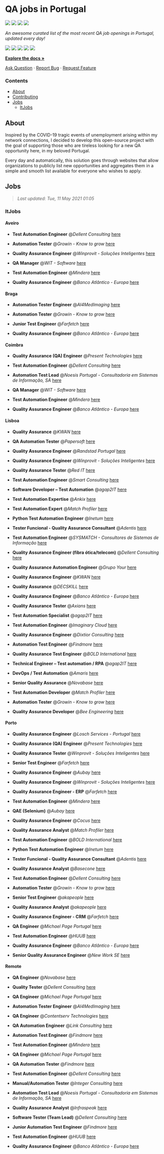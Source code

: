 QA jobs in Portugal
========================

![](https://img.shields.io/static/v1?label=%F0%9F%8C%9F&message=If%20Useful&color=BC4E99)
[![](https://img.shields.io/github/stars/sergiomartins8/qa-jobs-in-portugal)](https://github.com/sergiomartins8/qa-jobs-in-portugal/stargazers)
[![](https://img.shields.io/github/forks/sergiomartins8/qa-jobs-in-portugal)](https://github.com/sergiomartins8/qa-jobs-in-portugal/network/members)
[![](https://img.shields.io/badge/-sergiomartins8-blue?logo=Linkedin&logoColor=white)](https://www.linkedin.com/in/sergiomartins8/)

_An awesome curated list of the most recent QA job openings in Portugal, updated every day!_

[![](https://img.shields.io/github/v/release/sergiomartins8/qa-jobs-in-portugal)](https://github.com/sergiomartins8/qa-jobs-in-portugal/releases)
[![](https://github.com/sergiomartins8/qa-jobs-in-portugal/workflows/release/badge.svg)](https://github.com/sergiomartins8/qa-jobs-in-portugal/actions?query=workflow%3Arelease)
[![](https://img.shields.io/github/issues/sergiomartins8/qa-jobs-in-portugal)](https://github.com/sergiomartins8/qa-jobs-in-portugal/issues)
[![](https://img.shields.io/github/contributors/sergiomartins8/qa-jobs-in-portugal)](https://github.com/sergiomartins8/qa-jobs-in-portugal/graphs/contributors)
[![](https://img.shields.io/github/license/sergiomartins8/qa-jobs-in-portugal)](https://github.com/sergiomartins8/qa-jobs-in-portugal/blob/master/LICENSE)

**[Explore the docs »](https://github.com/sergiomartins8/qa-jobs-in-portugal/blob/master/docs/DOCUMENTATION.md)**

[Ask Question](https://github.com/sergiomartins8/qa-jobs-in-portugal/issues) 
·
[Report Bug](https://github.com/sergiomartins8/qa-jobs-in-portugal/issues)
·
[Request Feature](https://github.com/sergiomartins8/qa-jobs-in-portugal/issues)

### Contents
* [About](#about)
* [Contributing](https://github.com/sergiomartins8/qa-jobs-in-portugal/blob/master/docs/CONTRIBUTING.md)
* [Jobs](#jobs)
  * [ItJobs](#itjobs)

## About
Inspired by the COVID-19 tragic events of unemployment arising within my network connections, I decided to develop this open-source project with the goal of supporting those who are tireless looking for a new QA opportunity here, in my beloved Portugal.

Every day and automatically, this solution goes through websites that allow organizations to publicly list new opportunities and aggregates them in a simple and smooth list available for everyone who wishes to apply.

Jobs
---------

> _Last updated: Tue, 11 May 2021 01:05_

### ItJobs

#### Aveiro

- **Test Automation Engineer** @_Dellent Consulting_ [here](https://www.itjobs.pt/oferta/382366/test-automation-engineer)


- **Automation Tester** @_Growin - Know to grow_ [here](https://www.itjobs.pt/oferta/384725/automation-tester)


- **Quality Assurance Engineer** @_Winprovit - Soluções Inteligentes_ [here](https://www.itjobs.pt/oferta/384204/quality-assurance-engineer)


- **QA Manager** @_WIT - Software_ [here](https://www.itjobs.pt/oferta/383376/qa-manager)


- **Test Automation Engineer** @_Mindera_ [here](https://www.itjobs.pt/oferta/380812/test-automation-engineer)


- **Quality Assurance Engineer** @_Banco Atlântico - Europa_ [here](https://www.itjobs.pt/oferta/384493/quality-assurance-engineer)

#### Braga

- **Automation Tester Engineer** @_AI4MedImaging_ [here](https://www.itjobs.pt/oferta/381230/automation-tester-engineer)


- **Automation Tester** @_Growin - Know to grow_ [here](https://www.itjobs.pt/oferta/384725/automation-tester)


- **Junior Test Engineer** @_Farfetch_ [here](https://www.itjobs.pt/oferta/383679/junior-test-engineer)


- **Quality Assurance Engineer** @_Banco Atlântico - Europa_ [here](https://www.itjobs.pt/oferta/384493/quality-assurance-engineer)

#### Coimbra

- **Quality Assurance (QA) Engineer** @_Present Technologies_ [here](https://www.itjobs.pt/oferta/380258/quality-assurance-qa-engineer)


- **Test Automation Engineer** @_Dellent Consulting_ [here](https://www.itjobs.pt/oferta/382366/test-automation-engineer)


- **Automation Test Lead** @_Noesis Portugal - Consultadoria em Sistemas de Informação, SA_ [here](https://www.itjobs.pt/oferta/382330/automation-test-lead)


- **QA Manager** @_WIT - Software_ [here](https://www.itjobs.pt/oferta/383376/qa-manager)


- **Test Automation Engineer** @_Mindera_ [here](https://www.itjobs.pt/oferta/380812/test-automation-engineer)


- **Quality Assurance Engineer** @_Banco Atlântico - Europa_ [here](https://www.itjobs.pt/oferta/384493/quality-assurance-engineer)

#### Lisboa

- **Quality Assurance** @_KWAN_ [here](https://www.itjobs.pt/oferta/382798/quality-assurance)


- **QA Automation Tester** @_Papersoft_ [here](https://www.itjobs.pt/oferta/385187/qa-automation-tester)


- **Quality Assurance Engineer** @_Randstad Portugal_ [here](https://www.itjobs.pt/oferta/380362/quality-assurance-engineer)


- **Quality Assurance Engineer** @_Winprovit - Soluções Inteligentes_ [here](https://www.itjobs.pt/oferta/384204/quality-assurance-engineer)


- **Quality Assurance Tester** @_Red IT_ [here](https://www.itjobs.pt/oferta/377129/quality-assurance-tester)


- **Test Automation Engineer** @_Smart Consulting_ [here](https://www.itjobs.pt/oferta/384761/test-automation-engineer)


- **Software Developer – Test Automation** @_agap2IT_ [here](https://www.itjobs.pt/oferta/379565/software-developer-test-automation)


- **Test Automation Expertise** @_Ankix_ [here](https://www.itjobs.pt/oferta/378899/test-automation-expertise)


- **Test Automation Expert** @_Match Profiler_ [here](https://www.itjobs.pt/oferta/376759/test-automation-expert)


- **Python Test Automation Engineer** @_Inetum_ [here](https://www.itjobs.pt/oferta/382401/python-test-automation-engineer)


- **Tester Funcional - Quality Assurance Consultant** @_Adentis_ [here](https://www.itjobs.pt/oferta/384802/tester-funcional-quality-assurance-consultant)


- **Test Automation Engineer** @_SYSMATCH - Consultores de Sistemas de Informação_ [here](https://www.itjobs.pt/oferta/376461/test-automation-engineer)


- **Quality Assurance Engineer (fibra ótica/telecom)** @_Dellent Consulting_ [here](https://www.itjobs.pt/oferta/385360/quality-assurance-engineer-fibra-otica-telecom)


- **Quality Assurance Automation Engineer** @_Grupo Your_ [here](https://www.itjobs.pt/oferta/383093/quality-assurance-automation-engineer-mf-referencia-yp-dw-qe)


- **Quality Assurance Engineer** @_KWAN_ [here](https://www.itjobs.pt/oferta/382510/quality-assurance-engineer)


- **Quality Assurance** @_DECSKILL_ [here](https://www.itjobs.pt/oferta/381165/quality-assurance)


- **Quality Assurance Engineer** @_Banco Atlântico - Europa_ [here](https://www.itjobs.pt/oferta/384493/quality-assurance-engineer)


- **Quality Assurance Tester** @_Axians_ [here](https://www.itjobs.pt/oferta/384242/quality-assurance-tester)


- **Test Automation Specialist** @_agap2IT_ [here](https://www.itjobs.pt/oferta/380917/test-automation-specialist)


- **Test Automation Engineer** @_Imaginary Cloud_ [here](https://www.itjobs.pt/oferta/380725/test-automation-engineer)


- **Quality Assurance Engineer** @_Dixtior Consulting_ [here](https://www.itjobs.pt/oferta/382332/quality-assurance-engineer)


- **Automation Test Engineer** @_Findmore_ [here](https://www.itjobs.pt/oferta/383269/automation-test-engineer)


- **Quality Assurance Test Engineer** @_BOLD International_ [here](https://www.itjobs.pt/oferta/384319/quality-assurance-test-engineer)


- **Technical Engineer – Test automation / RPA** @_agap2IT_ [here](https://www.itjobs.pt/oferta/379628/technical-engineer-test-automation-rpa)


- **DevOps / Test Automation** @_Amaris_ [here](https://www.itjobs.pt/oferta/381024/devops-test-automation)


- **Senior Quality Assurance** @_Novabase_ [here](https://www.itjobs.pt/oferta/385056/senior-quality-assurance)


- **Test Automation Developer** @_Match Profiler_ [here](https://www.itjobs.pt/oferta/376753/test-automation-developer)


- **Automation Tester** @_Growin - Know to grow_ [here](https://www.itjobs.pt/oferta/384725/automation-tester)


- **Quality Assurance Developer** @_Bee Engineering_ [here](https://www.itjobs.pt/oferta/380390/quality-assurance-developer)

#### Porto

- **Quality Assurance Engineer** @_Losch Services - Portugal_ [here](https://www.itjobs.pt/oferta/385230/quality-assurance-engineer)


- **Quality Assurance (QA) Engineer** @_Present Technologies_ [here](https://www.itjobs.pt/oferta/380258/quality-assurance-qa-engineer)


- **Quality Assurance Tester** @_Winprovit - Soluções Inteligentes_ [here](https://www.itjobs.pt/oferta/383711/quality-assurance-tester)


- **Senior Test Engineer** @_Farfetch_ [here](https://www.itjobs.pt/oferta/382119/senior-test-engineer)


- **Quality Assurance Engineer** @_Aubay_ [here](https://www.itjobs.pt/oferta/384350/quality-assurance-engineer)


- **Quality Assurance Engineer** @_Winprovit - Soluções Inteligentes_ [here](https://www.itjobs.pt/oferta/384204/quality-assurance-engineer)


- **Quality Assurance Engineer - ERP** @_Farfetch_ [here](https://www.itjobs.pt/oferta/383684/quality-assurance-engineer-erp)


- **Test Automation Engineer** @_Mindera_ [here](https://www.itjobs.pt/oferta/380812/test-automation-engineer)


- **QAE (Selenium)** @_Aubay_ [here](https://www.itjobs.pt/oferta/384418/qae-selenium)


- **Quality Assurance Engineer** @_Cocus_ [here](https://www.itjobs.pt/oferta/382492/quality-assurance-engineer)


- **Quality Assurance Analyst** @_Match Profiler_ [here](https://www.itjobs.pt/oferta/378737/quality-assurance-analyst)


- **Test Automation Engineer** @_BOLD International_ [here](https://www.itjobs.pt/oferta/378643/test-automation-engineer)


- **Python Test Automation Engineer** @_Inetum_ [here](https://www.itjobs.pt/oferta/382401/python-test-automation-engineer)


- **Tester Funcional - Quality Assurance Consultant** @_Adentis_ [here](https://www.itjobs.pt/oferta/384802/tester-funcional-quality-assurance-consultant)


- **Quality Assurance Analyst** @_Basecone_ [here](https://www.itjobs.pt/oferta/382199/quality-assurance-analyst)


- **Test Automation Engineer** @_Dellent Consulting_ [here](https://www.itjobs.pt/oferta/382366/test-automation-engineer)


- **Automation Tester** @_Growin - Know to grow_ [here](https://www.itjobs.pt/oferta/384725/automation-tester)


- **Senior Test Engineer** @_akapeople_ [here](https://www.itjobs.pt/oferta/384033/senior-test-engineer)


- **Quality Assurance Analyst** @_akapeople_ [here](https://www.itjobs.pt/oferta/381706/quality-assurance-analyst)


- **Quality Assurance Engineer - CRM** @_Farfetch_ [here](https://www.itjobs.pt/oferta/383681/quality-assurance-engineer-crm)


- **QA Engineer** @_Michael Page Portugal_ [here](https://www.itjobs.pt/oferta/385089/qa-engineer-m-f)


- **Test Automation Engineer** @_HUUB_ [here](https://www.itjobs.pt/oferta/382908/test-automation-engineer)


- **Quality Assurance Engineer** @_Banco Atlântico - Europa_ [here](https://www.itjobs.pt/oferta/384493/quality-assurance-engineer)


- **Senior Quality Assurance Engineer** @_New Work SE_ [here](https://www.itjobs.pt/oferta/382593/quality-assurance-engineer)

#### Remote

- **QA Engineer** @_Novabase_ [here](https://www.itjobs.pt/oferta/384149/qa-engineer)


- **Quality Tester** @_Dellent Consulting_ [here](https://www.itjobs.pt/oferta/382367/quality-tester)


- **QA Engineer** @_Michael Page Portugal_ [here](https://www.itjobs.pt/oferta/382685/qa-engineer-m-f-full-remote)


- **Automation Tester Engineer** @_AI4MedImaging_ [here](https://www.itjobs.pt/oferta/381230/automation-tester-engineer)


- **QA Engineer** @_Contentserv Technologies_ [here](https://www.itjobs.pt/oferta/385648/qa-engineer)


- **QA Automation Engineer** @_Link Consulting_ [here](https://www.itjobs.pt/oferta/385331/qa-automation-engineer)


- **Automation Test Engineer** @_Findmore_ [here](https://www.itjobs.pt/oferta/383269/automation-test-engineer)


- **Test Automation Engineer** @_Mindera_ [here](https://www.itjobs.pt/oferta/380812/test-automation-engineer)


- **QA Engineer** @_Michael Page Portugal_ [here](https://www.itjobs.pt/oferta/385091/qa-engineer-m-f-full-remote)


- **QA Automation Tester** @_Findmore_ [here](https://www.itjobs.pt/oferta/382283/qa-automation-tester)


- **Test Automation Engineer** @_Dellent Consulting_ [here](https://www.itjobs.pt/oferta/382366/test-automation-engineer)


- **Manual/Automation Tester** @_Integer Consulting_ [here](https://www.itjobs.pt/oferta/381267/manual-automation-tester)


- **Automation Test Lead** @_Noesis Portugal - Consultadoria em Sistemas de Informação, SA_ [here](https://www.itjobs.pt/oferta/382330/automation-test-lead)


- **Quality Assurance Analyst** @_Infraspeak_ [here](https://www.itjobs.pt/oferta/383664/quality-assurance-analyst)


- **Software Tester (Team Lead)** @_Dellent Consulting_ [here](https://www.itjobs.pt/oferta/382825/software-tester-team-lead)


- **Junior Automation Test Engineer** @_Findmore_ [here](https://www.itjobs.pt/oferta/383250/junior-automation-test-engineer)


- **Test Automation Engineer** @_HUUB_ [here](https://www.itjobs.pt/oferta/382908/test-automation-engineer)


- **Quality Assurance Engineer** @_Banco Atlântico - Europa_ [here](https://www.itjobs.pt/oferta/384493/quality-assurance-engineer)

